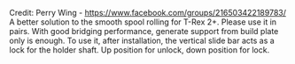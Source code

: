 Credit: Perry Wing - https://www.facebook.com/groups/216503422189783/
A better solution to the smooth spool rolling for T-Rex 2+. Please use it in pairs. With good bridging performance, generate support from build plate only is enough. To use it, after installation, the vertical slide bar acts as a lock for the holder shaft. Up position for unlock, down position for lock.
